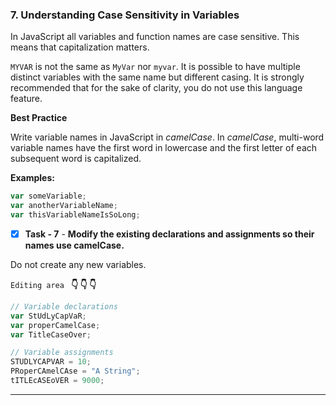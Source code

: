 ### 7. Understanding Case Sensitivity in Variables

In JavaScript all variables and function names are case sensitive. This means that capitalization matters.

`MYVAR` is not the same as `MyVar` nor `myvar`. It is possible to have multiple distinct variables with the same name but different casing. It is strongly recommended that for the sake of clarity, you do not use this language feature.

**Best Practice**

Write variable names in JavaScript in *camelCase*. In *camelCase*, multi-word variable names have the first word in lowercase and the first letter of each subsequent word is capitalized.

**Examples:**
```js
var someVariable;
var anotherVariableName;
var thisVariableNameIsSoLong;
```

- [x] **Task - 7**  - **Modify the existing declarations and assignments so their names use camelCase.**

Do not create any new variables.


``Editing area `` **:point_down: :point_down: :point_down:**

```js
// Variable declarations
var StUdLyCapVaR;
var properCamelCase;
var TitleCaseOver;

// Variable assignments
STUDLYCAPVAR = 10;
PRoperCAmelCAse = "A String";
tITLEcASEoVER = 9000;
```
*************************************************************************************

